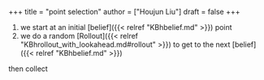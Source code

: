 +++
title = "point selection"
author = ["Houjun Liu"]
draft = false
+++

1.  we start at an initial [belief]({{< relref "KBhbelief.md" >}}) point
2.  we do a random [Rollout]({{< relref "KBhrollout_with_lookahead.md#rollout" >}}) to get to the next [belief]({{< relref "KBhbelief.md" >}})

then collect
